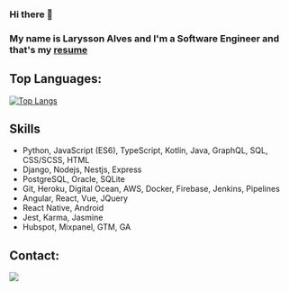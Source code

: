 <!--
**devlarysson/devlarysson** is a ✨ _special_ ✨ repository because its `README.md` (this file) appears on your GitHub profile.

Here are some ideas to get you started:

- 🔭 I’m currently working on ...
- 🌱 I’m currently learning ...
- 👯 I’m looking to collaborate on ...
- 🤔 I’m looking for help with ...
- 💬 Ask me about ...
- 📫 How to reach me: ...
- 😄 Pronouns: ...
- ⚡ Fun fact: ...
-->

### Hi there 👋

### My name is Larysson Alves and I'm a Software Engineer and that's my [resume](https://drive.google.com/drive/folders/1g2hxJUAb-9E9qs5WDVTwtHgc2AHmDnPz?usp=sharing)

## Top Languages:
[![Top Langs](https://github-readme-stats.vercel.app/api/top-langs/?username=laryssonalves&langs_count=8)](https://github.com/laryssonalves/github-readme-stats)

## Skills
- Python, JavaScript (ES6), TypeScript, Kotlin, Java, GraphQL, SQL, CSS/SCSS, HTML
- Django, Nodejs, Nestjs, Express
- PostgreSQL, Oracle, SQLite
- Git, Heroku, Digital Ocean, AWS, Docker, Firebase, Jenkins, Pipelines
- Angular, React, Vue, JQuery
- React Native, Android
- Jest, Karma, Jasmine
- Hubspot, Mixpanel, GTM, GA

## Contact:
[<img src="https://img.shields.io/badge/linkedin-%230077B5.svg?&style=for-the-badge&logo=linkedin&logoColor=white" />](https://www.linkedin.com/in/larysson-alves/) 
